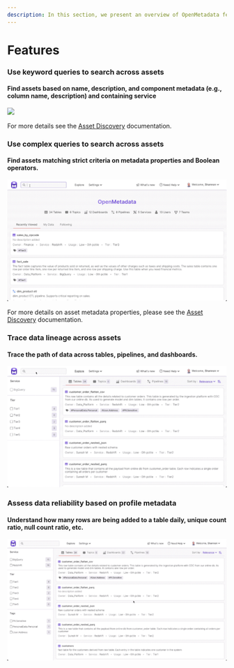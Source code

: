 ```yaml
---
description: In this section, we present an overview of OpenMetadata features.
---
```


# Features

### Use keyword queries to search across assets

#### Find assets based on name, description, and component metadata (e.g., column name, description) and containing service

![](../.gitbook/assets/asset-discovery-features.gif)

For more details see the [Asset Discovery](asset-discovery.md) documentation.

### Use complex queries to search across assets

#### Find assets matching strict criteria on metadata properties and Boolean operators.

![](../.gitbook/assets/complex-queries.gif)

For more details on asset metadata properties, please see the [Asset Discovery](asset-discovery.md) documentation.

### Trace data lineage across assets

#### Trace the path of data across tables, pipelines, and dashboards.

![](../.gitbook/assets/lineage-feature.gif)



### Assess data reliability based on profile metadata

#### Understand how many rows are being added to a table daily, unique count ratio, null count ratio, etc.

![](../.gitbook/assets/data-profiler-feature.gif)

